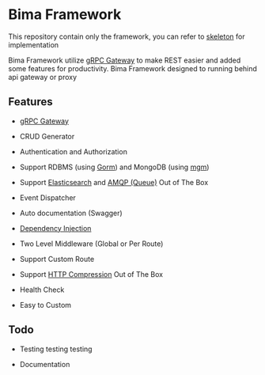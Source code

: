 # Bima Framework

This repository contain only the framework, you can refer to [skeleton](https://github.com/KejawenLab/skeleton) for implementation

Bima Framework utilize [gRPC Gateway](https://grpc-ecosystem.github.io/grpc-gateway) to make REST easier and added some features for productivity. Bima Framework designed to running behind api gateway or proxy

## Features

- [gRPC Gateway](https://grpc-ecosystem.github.io/grpc-gateway)

- CRUD Generator

- Authentication and Authorization

- Support RDBMS (using [Gorm](https://gorm.io)) and MongoDB (using [mgm](https://github.com/Kamva/mgm))

- Support [Elasticsearch](github.com/olivere/elastic) and [AMQP (Queue)](github.com/ThreeDotsLabs/watermill) Out of The Box

- Event Dispatcher

- Auto documentation (Swagger)

- [Dependency Injection](https://github.com/sarulabs/di)

- Two Level Middleware (Global or Per Route)

- Support Custom Route

- Support [HTTP Compression](https://github.com/CAFxX/httpcompression) Out of The Box

- Health Check

- Easy to Custom

## Todo

- Testing testing testing

- Documentation
